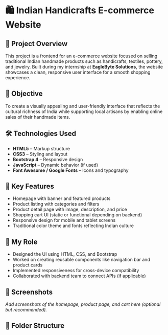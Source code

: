 # 🛍️ Indian Handicrafts E-commerce Website

## 📌 Project Overview
This project is a frontend for an e-commerce website focused on selling traditional Indian handmade products such as handicrafts, textiles, pottery, and jewelry. Built during my internship at **EagleByte Solutions**, the website showcases a clean, responsive user interface for a smooth shopping experience.

## 🎯 Objective
To create a visually appealing and user-friendly interface that reflects the cultural richness of India while supporting local artisans by enabling online sales of their handmade items.

## 🛠️ Technologies Used
- **HTML5** – Markup structure
- **CSS3** – Styling and layout
- **Bootstrap 4** – Responsive design
- **JavaScript** – Dynamic behavior (if used)
- **Font Awesome / Google Fonts** – Icons and typography

## 🌟 Key Features
- Homepage with banner and featured products
- Product listing with categories and filters
- Product detail page with image, description, and price
- Shopping cart UI (static or functional depending on backend)
- Responsive design for mobile and tablet screens
- Traditional color theme and fonts reflecting Indian culture

## 🔨 My Role
- Designed the UI using HTML, CSS, and Bootstrap
- Worked on creating reusable components like navigation bar and product cards
- Implemented responsiveness for cross-device compatibility
- Collaborated with backend team to connect APIs (if applicable)

## 📸 Screenshots
_Add screenshots of the homepage, product page, and cart here (optional but recommended)._

## 📁 Folder Structure
